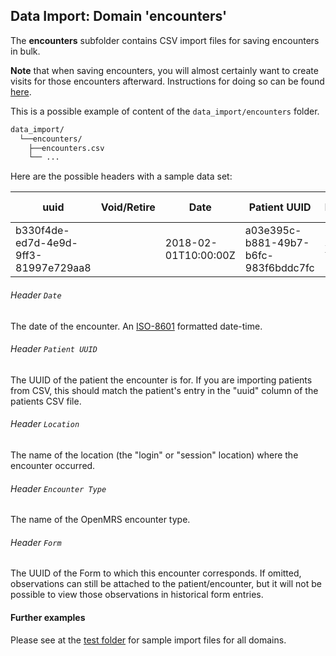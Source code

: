 ## Data Import: Domain 'encounters'
The **encounters** subfolder contains CSV import files for saving encounters
in bulk.

**Note** that when saving encounters, you will almost certainly want to create
visits for those encounters afterward. Instructions for doing so can be found
[here](https://wiki.openmrs.org/display/docs/How+to+create+visits+for+preexisting+encounters).

This is a possible example of content of the `data_import/encounters` folder.
```bash
data_import/
  └──encounters/
    ├──encounters.csv
    └── ...
```
Here are the possible headers with a sample data set:

| uuid                                 | Void/Retire | Date                 | Patient UUID                         | Location | Encounter Type | Form UUID                            |
|--------------------------------------|-------------|----------------------|--------------------------------------|----------|----------------|--------------------------------------|
| b330f4de-ed7d-4e9d-9ff3-81997e729aa8 |             | 2018-02-01T10:00:00Z | a03e395c-b881-49b7-b6fc-983f6bddc7fc | Xanadu   | Scheduled      | d9218f76-6c39-45f4-8efa-4c5c6c199f50 |


###### Header `Date`
The date of the encounter. An
[ISO-8601](https://en.wikipedia.org/wiki/ISO_8601) formatted date-time.

###### Header `Patient UUID`
The UUID of the patient the encounter is for. If you are importing patients
from CSV, this should match the patient's entry in the "uuid" column of the
patients CSV file.

###### Header `Location`
The name of the location (the "login" or "session" location) where the
encounter occurred.

###### Header `Encounter Type`
The name of the OpenMRS encounter type.

###### Header `Form`
The UUID of the Form to which this encounter corresponds. If omitted,
observations can still be attached to the patient/encounter, but it
will not be possible to view those observations in historical form
entries.

#### Further examples
Please see at the
[test folder](../api/src/test/resources/testAppDataDir/import_data)
for sample import files for all domains.
